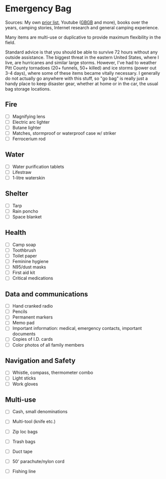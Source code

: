 # Emergency Bag

Sources: My own [prior list](http://garzikrants.blogspot.com/2011/07/contents-of-our-go-bag.html), Youtube ([GBGB](https://www.youtube.com/channel/UCSF08irENp73EwqJ42rCsIQ) and more), books over the years, camping stories, Internet research and general camping experience.

Many items are multi-use or duplicative to provide maximum flexibility in the field.

Standard advice is that you should be able to survive 72 hours without any outside assistance. The biggest threat in the eastern United States, where I live, are hurricanes and similar large storms.  However, I've had to weather Pitt County tornadoes (20+ funnels, 50+ killed) and ice storms (power out 3-4 days), where some of these items became vitally necessary.  I generally do not actually go anywhere with this stuff, so "go bag" is really just a handy place to keep disaster gear, whether at home or in the car, the usual bag storage locations.

## Fire
- [ ] Magnifying lens
- [ ] Electric arc lighter
- [ ] Butane lighter
- [ ] Matches, stormproof or waterproof case w/ striker
- [ ] Ferrocerium rod

## Water
- [ ] Water purification tablets
- [ ] Lifestraw
- [ ] 1-litre waterskin

## Shelter
- [ ] Tarp
- [ ] Rain poncho
- [ ] Space blanket

## Health
- [ ] Camp soap
- [ ] Toothbrush
- [ ] Toilet paper
- [ ] Feminine hygiene
- [ ] N95/dust masks
- [ ] First aid kit
- [ ] Critical medications

## Data and communications
- [ ] Hand cranked radio
- [ ] Pencils
- [ ] Permanent markers
- [ ] Memo pad
- [ ] Important information: medical, emergency contacts, important documents
- [ ] Copies of I.D. cards
- [ ] Color photos of all family members

## Navigation and Safety
- [ ] Whistle, compass, thermometer combo
- [ ] Light sticks
- [ ] Work gloves

## Multi-use
- [ ] Cash, small denominations
- [ ] Multi-tool (knife etc.)
- [ ] Zip loc bags
- [ ] Trash bags
- [ ] Duct tape
- [ ] 50' parachute/nylon cord
- [ ] Fishing line

